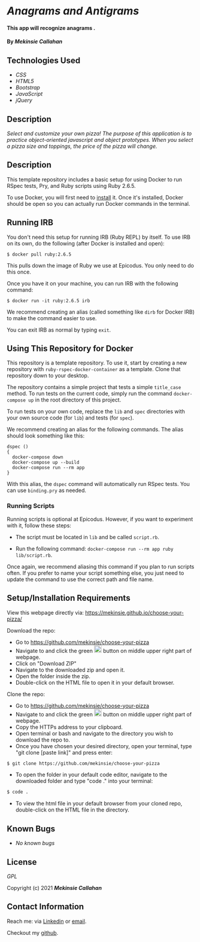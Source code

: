 # _Anagrams and Antigrams_

#### This app will recognize anagrams .

#### By _**Mekinsie Callahan**_

## Technologies Used

* _CSS_
* _HTML5_
* _Bootstrap_
* _JavaScript_
* _jQuery_

## Description

_Select and customize your own pizza! The purpose of this application is to practice object-oriented javascript and object prototypes. When you select a pizza size and toppings, the price of the pizza will change._
## Description

This template repository includes a basic setup for using Docker to run RSpec tests, Pry, and Ruby scripts using Ruby 2.6.5. 

To use Docker, you will first need to [install](https://docs.docker.com/get-docker/) it. Once it's installed, Docker should be open so you can actually run Docker commands in the terminal.

## Running IRB

You don't need this setup for running IRB (Ruby REPL) by itself. To use IRB on its own, do the following (after Docker is installed and open):

```
$ docker pull ruby:2.6.5
```

This pulls down the image of Ruby we use at Epicodus. You only need to do this once.

Once you have it on your machine, you can run IRB with the following command:

```
$ docker run -it ruby:2.6.5 irb
```

We recommend creating an alias (called something like `dirb` for Docker IRB) to make the command easier to use.

You can exit IRB as normal by typing `exit`.

## Using This Repository for Docker

This repository is a template repository. To use it, start by creating a new repository with `ruby-rspec-docker-container` as a template. Clone that repository down to your desktop.

The repository contains a simple project that tests a simple `title_case` method. To run tests on the current code, simply run the command `docker-compose up` in the root directory of this project.

To run tests on your own code, replace the `lib` and `spec` directories with your own source code (for `lib`) and tests (for `spec`).

We recommend creating an alias for the following commands. The alias should look something like this:

```
dspec ()
{
  docker-compose down
  docker-compose up --build
  docker-compose run --rm app
}
```

With this alias, the `dspec` command will automatically run RSpec tests. You can use `binding.pry` as needed.

### Running Scripts

Running scripts is optional at Epicodus. However, if you want to experiment with it, follow these steps:

* The script must be located in `lib` and be called `script.rb`.

* Run the following command: `docker-compose run --rm app ruby lib/script.rb`.

Once again, we recommend aliasing this command if you plan to run scripts often. If you prefer to name your script something else, you just need to update the command to use the correct path and file name.


## Setup/Installation Requirements
View this webpage directly via: https://mekinsie.github.io/choose-your-pizza/

Download the repo:
* Go to https://github.com/mekinsie/choose-your-pizza
* Navigate to and click the green <img src="code.PNG" alt="code" height="20"> button on middle upper right part of webpage.
* Click on "Download ZIP"
* Navigate to the downloaded zip and open it.
* Open the folder inside the zip.
* Double-click on the HTML file to open it in your default browser.

Clone the repo:
* Go to https://github.com/mekinsie/choose-your-pizza
* Navigate to and click the green <img src="code.PNG" alt="code" height="20"> button on middle upper right part of webpage.
* Copy the HTTPs address to your clipboard.
* Open terminal or bash and navigate to the directory you wish to download the repo to.
* Once you have chosen your desired directory, open your terminal, type "git clone [paste link]" and press enter:
```bash 
$ git clone https://github.com/mekinsie/choose-your-pizza
```
* To open the folder in your default code editor, navigate to the downloaded folder and type "code ." into your terminal:
``` bash
$ code .
```
* To view the html file in your default browser from your cloned repo, double-click on the HTML file in the directory.

## Known Bugs

* _No known bugs_

## License

_GPL_

Copyright (c) 2021 **_Mekinsie Callahan_**

## Contact Information

Reach me: via <a href="https://www.linkedin.com/in/mekinsie/" target="_blank">Linkedin</a> or <a href="mailto:mekinsie.aja@gmail.com" target="_blank">email</a></li>.

Checkout my <a href="https://github.com/mekinsie" target="_blank">github</a>.
